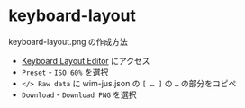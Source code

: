 # keyboard-layout

keyboard-layout.png の作成方法

- [Keyboard Layout Editor](http://www.keyboard-layout-editor.com/#/) にアクセス
- `Preset` - `ISO 60%` を選択
- `</> Raw data` に wim-jus.json の `[ … ]` の `…` の部分をコピペ
- `Download` - `Download PNG` を選択
